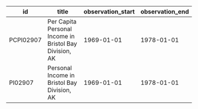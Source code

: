 | id        | title                                                  | observation_start   | observation_end   |
|-----------|--------------------------------------------------------|---------------------|-------------------|
| PCPI02907 | Per Capita Personal Income in Bristol Bay Division, AK | 1969-01-01          | 1978-01-01        |
| PI02907   | Personal Income in Bristol Bay Division, AK            | 1969-01-01          | 1978-01-01        |